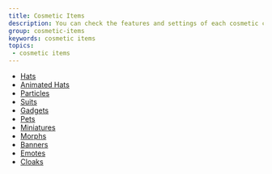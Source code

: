 ```yaml
---
title: Cosmetic Items
description: You can check the features and settings of each cosmetic category in this list.
group: cosmetic-items
keywords: cosmetic items
topics:
 - cosmetic items
---
```


<div class="table-of-contents-children-link">

- [Hats](../wiki/features/cosmetic-items/hats)
- [Animated Hats](../wiki/features/cosmetic-items/animated-hats)
- [Particles](../wiki/features/cosmetic-items/particles)
- [Suits](../wiki/features/cosmetic-items/suits)
- [Gadgets](../wiki/features/cosmetic-items/gadgets)
- [Pets](../wiki/features/cosmetic-items/pets)
- [Miniatures](../wiki/features/cosmetic-items/miniatures)
- [Morphs](../wiki/features/cosmetic-items/morphs)
- [Banners](../wiki/features/cosmetic-items/banners)
- [Emotes](../wiki/features/cosmetic-items/emotes)
- [Cloaks](../wiki/features/cosmetic-items/cloaks)
</div>